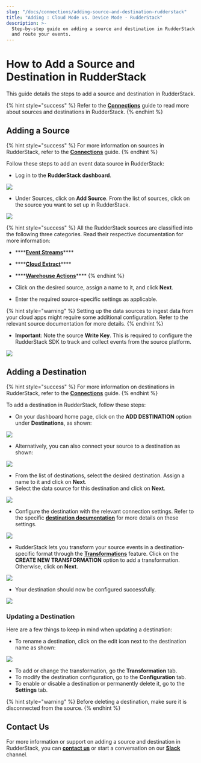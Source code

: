 ```yaml
---
slug: "/docs/connections/adding-source-and-destination-rudderstack"
title: "Adding : Cloud Mode vs. Device Mode - RudderStack"
description: >-
  Step-by-step guide on adding a source and destination in RudderStack to track
  and route your events.
---
```


# How to Add a Source and Destination in RudderStack

This guide details the steps to add a source and destination in RudderStack.

{% hint style="success" %}
Refer to the [**Connections**](./) guide to read more about sources and destinations in RudderStack.
{% endhint %}

## Adding a Source

{% hint style="success" %}
For more information on sources in RudderStack, refer to the [**Connections**](./) guide.
{% endhint %}

Follow these steps to add an event data source in RudderStack:

- Log in to the **RudderStack dashboard**.

![](../.gitbook/assets/1%20%2826%29.png)

- Under Sources, click on **Add Source**. From the list of sources, click on the source you want to set up in RudderStack.

![](../.gitbook/assets/2%20%2830%29.png)

{% hint style="success" %}
All the RudderStack sources are classified into the following three categories. Read their respective documentation for more information:

- \*\*\*\*[**Event Streams**](../stream-sources/)\*\*\*\*
- \*\*\*\*[**Cloud Extract**](../cloud-extract-sources/)\*\*\*\*
- \*\*\*\*[**Warehouse Actions**](../warehouse-actions/)\*\*\*\*
  {% endhint %}

- Click on the desired source, assign a name to it, and click **Next**.
- Enter the required source-specific settings as applicable.

{% hint style="warning" %}
Setting up the data sources to ingest data from your cloud apps might require some additional configuration. Refer to the relevant source documentation for more details.
{% endhint %}

- **Important**: Note the source **Write Key**. This is required to configure the RudderStack SDK to track and collect events from the source platform.

![](../.gitbook/assets/latest.png)

## Adding a Destination

{% hint style="success" %}
For more information on destinations in RudderStack, refer to the [**Connections**](./) guide.
{% endhint %}

To add a destination in RudderStack, follow these steps:

- On your dashboard home page, click on the **ADD DESTINATION** option under **Destinations**, as shown:

![](../.gitbook/assets/1%20%2827%29.png)

- Alternatively, you can also connect your source to a destination as shown:

![](../.gitbook/assets/latest-1.png)

- From the list of destinations, select the desired destination. Assign a name to it and click on **Next**.
- Select the data source for this destination and click on **Next**.

![](../.gitbook/assets/screen-shot-2021-05-19-at-4.54.30-pm.png)

- Configure the destination with the relevant connection settings. Refer to the specific [**destination documentation**](../destinations/) for more details on these settings.

![](../.gitbook/assets/ga1%20%281%29.png)

- RudderStack lets you transform your source events in a destination-specific format through the [**Transformations**](../adding-a-new-user-transformation-in-rudderstack/) feature. Click on the **CREATE NEW TRANSFORMATION** option to add a transformation. Otherwise, click on **Next**.

![](../.gitbook/assets/screen-shot-2021-05-19-at-5.01.56-pm%20%281%29.png)

- Your destination should now be configured successfully.

![](../.gitbook/assets/latest23.png)

### Updating a Destination

Here are a few things to keep in mind when updating a destination:

- To rename a destination, click on the edit icon next to the destination name as shown:

![](../.gitbook/assets/screen-shot-2021-08-25-at-11.18.08-am.png)

- To add or change the transformation, go the **Transformation** tab.
- To modify the destination configuration, go to the **Configuration** tab.
- To enable or disable a destination or permanently delete it, go to the **Settings** tab.

{% hint style="warning" %}
Before deleting a destination, make sure it is disconnected from the source.
{% endhint %}

## Contact Us

For more information or support on adding a source and destination in RudderStack, you can [**contact us**](mailto:%20docs@rudderstack.com) or start a conversation on our [**Slack**](https://resources.rudderstack.com/join-rudderstack-slack) channel.

